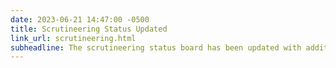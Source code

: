 ```yaml
---
date: 2023-06-21 14:47:00 -0500
title: Scrutineering Status Updated
link_url: scrutineering.html
subheadline: The scrutineering status board has been updated with additional team progress.
---
```


